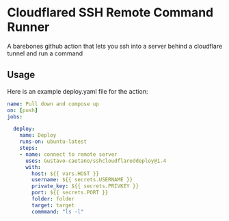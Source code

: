 # Cloudflared SSH Remote Command Runner
A barebones github action that lets you ssh into a server behind a cloudflare tunnel and run a command

## Usage

Here is an example deploy.yaml file for the action:  
```yaml
name: Pull down and compose up
on: [push]
jobs:

  deploy:
    name: Deploy
    runs-on: ubuntu-latest
    steps:
    - name: connect to remote server
      uses: Gustavo-caetano/sshcloudflareddeploy@1.4
      with:
        host: ${{ vars.HOST }}
        username: ${{ secrets.USERNAME }}
        private_key: ${{ secrets.PRIVKEY }}
        port: ${{ secrets.PORT }}
        folder: folder
        target: target
        commmand: "ls -l"
```
